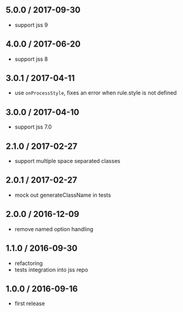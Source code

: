 ## 5.0.0 / 2017-09-30

- support jss 9

## 4.0.0 / 2017-06-20

- support jss 8

## 3.0.1 / 2017-04-11

- use `onProcessStyle`, fixes an error when rule.style is not defined

## 3.0.0 / 2017-04-10

- support jss 7.0

## 2.1.0 / 2017-02-27

- support multiple space separated classes

## 2.0.1 / 2017-02-27

- mock out generateClassName in tests

## 2.0.0 / 2016-12-09

- remove named option handling

## 1.1.0 / 2016-09-30

- refactoring
- tests integration into jss repo

## 1.0.0 / 2016-09-16

- first release
